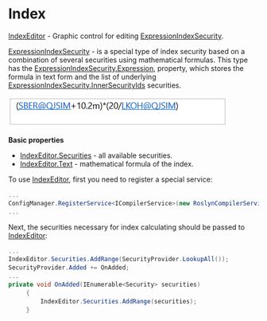 # Index

[IndexEditor](xref:StockSharp.Xaml.IndexEditor) \- Graphic control for editing [ExpressionIndexSecurity](xref:StockSharp.Algo.Expressions.ExpressionIndexSecurity). 

[ExpressionIndexSecurity](xref:StockSharp.Algo.Expressions.ExpressionIndexSecurity) \- is a special type of index security based on a combination of several securities using mathematical formulas. This type has the [ExpressionIndexSecurity.Expression](xref:StockSharp.Algo.Expressions.ExpressionIndexSecurity.Expression), property, which stores the formula in text form and the list of underlying [ExpressionIndexSecurity.InnerSecurityIds](xref:StockSharp.Algo.Expressions.ExpressionIndexSecurity.InnerSecurityIds) securities. 

![GUI IndexSecurityWindow](../../../../images/gui_indexsecuritywindow.png)

**Basic properties**

- [IndexEditor.Securities](xref:StockSharp.Xaml.IndexEditor.Securities) \- all available securities.
- [IndexEditor.Text](xref:StockSharp.Xaml.IndexEditor.Text) \- mathematical formula of the index.

To use [IndexEditor](xref:StockSharp.Xaml.IndexEditor), first you need to register a special service:

```cs
...
ConfigManager.RegisterService<ICompilerService>(new RoslynCompilerService());
...
```

Next, the securities necessary for index calculating should be passed to [IndexEditor](xref:StockSharp.Xaml.IndexEditor):

```cs
...
IndexEditor.Securities.AddRange(SecurityProvider.LookupAll());
SecurityProvider.Added += OnAdded;
...
private void OnAdded(IEnumerable<Security> securities)
     {
         IndexEditor.Securities.AddRange(securities);
     }
```
